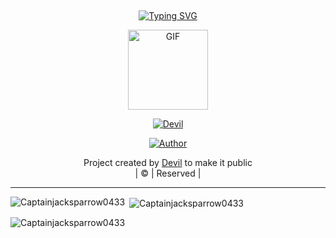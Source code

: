 ## <!-- Typing SVG -->
<p align="center">
    <a href="https://telegra.ph/file/ce038342b49656b7cef44.jpg">
        <img
        src="https://readme-typing-svg.herokuapp.com?size=30&width=800&lines=Welcome+To+Captain+jack+sparrow's+Profile."
            alt="Typing SVG"
        />
    </a>
</p>
<div align="center">
  <p align="center">
<img src="https://telegra.ph/file/ce038342b49656b7cef44.jpg" alt="GIF" width="128" height="128"/>
</p>
 <p align="center">
<a href="#"><img title="Devil" src="https://img.shields.io/badge/Devil-red?colorA=%23ff0000&colorB=%23017e40&style=for-the-badge"></a>
</p>
  <p align="center">
<a href="https://github.com/Captainjacksparrow0433"><img title="Author" src="https://img.shields.io/badge/Author-Devil/LXR-v2?color=blue&style=for-the-badge&logo=whatsapp"></a>
</p>
</div>
<p align="center">
Project created by <a href="https://github.com/Captainjacksparrow0433">Devil</a> to make it public
    <br>
       | © |
        Reserved |
    <br> 
</p>


----
<p align="center">
<p><img align="left" src="https://github-readme-stats.vercel.app/api/top-langs?username=Captainjacksparrow0433&show_icons=true&theme=dark&locale=en&layout=compact" alt="Captainjacksparrow0433" /></p>

<p>&nbsp;<img align="center" src="https://github-readme-stats.vercel.app/api?username=Captainjacksparrow0433&show_icons=true&theme=dark&locale=en" alt="Captainjacksparrow0433" /></p>

<p><img align="center" src="https://github-readme-streak-stats.herokuapp.com/?user=xxirfanx&theme=dark" alt="Captainjacksparrow0433" /></p>
</p>
 
